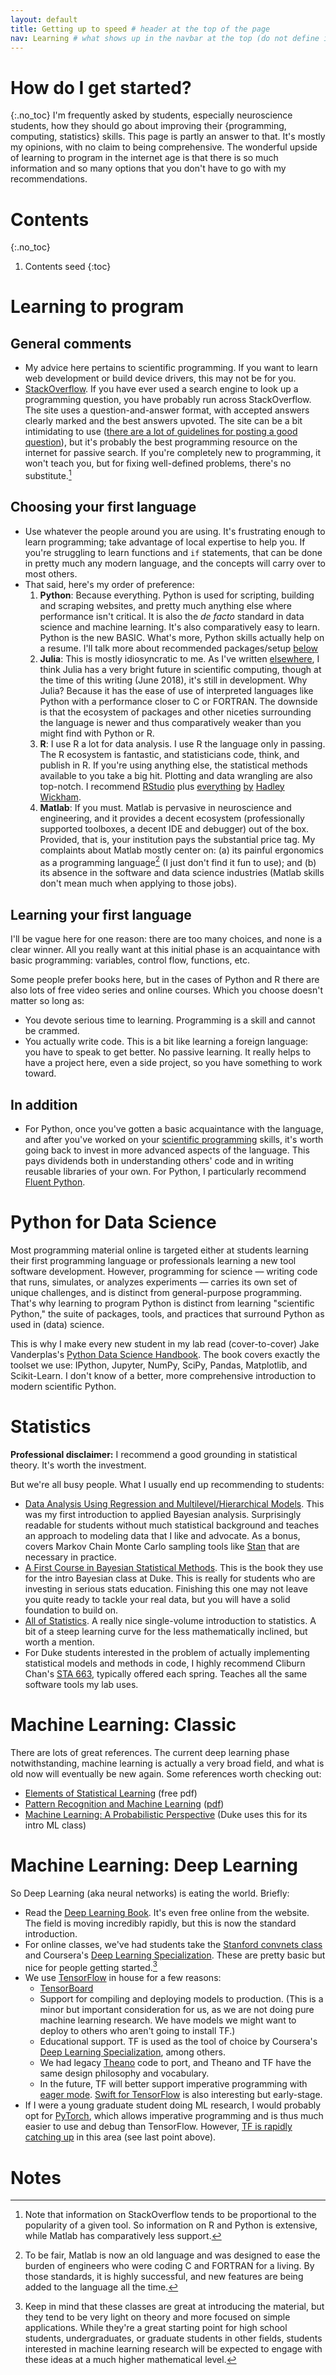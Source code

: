 ```yaml
---
layout: default
title: Getting up to speed # header at the top of the page
nav: Learning # what shows up in the navbar at the top (do not define if you don't want page in the navbar)
---
```

# How do I get started?
{:.no_toc}
I'm frequently asked by students, especially neuroscience students, how they should go about improving their {programming, computing, statistics} skills. This page is partly an answer to that. It's mostly my opinions, with no claim to being comprehensive. The wonderful upside of learning to program in the internet age is that there is so much information and so many options that you don't have to go with my recommendations.

# Contents
{:.no_toc}

1. Contents seed
{:toc}


# Learning to program

## General comments
- My advice here pertains to scientific programming. If you want to learn web development or build device drivers, this may not be for you.
- [StackOverflow](https://stackoverflow.com/). If you have ever used a search engine to look up a programming question, you have probably run across StackOverflow. The site uses a question-and-answer format, with accepted answers clearly marked and the best answers upvoted. The site can be a bit intimidating to use ([there are a lot of guidelines for posting a good question](https://stackoverflow.com/help/how-to-ask)), but it's probably the best programming resource on the internet for passive search. If you're completely new to programming, it won't teach you, but for fixing well-defined problems, there's no substitute.[^sof_os]

## Choosing your first language
- Use whatever the people around you are using. It's frustrating enough to learn programming; take advantage of local expertise to help you. If you're struggling to learn functions and `if` statements, that can be done in pretty much any modern language, and the concepts will carry over to most others.
- That said, here's my order of preference:
    1. **Python**: Because everything. Python is used for scripting, building and scraping websites, and pretty much anything else where performance isn't critical. It is also the *de facto* standard in data science and machine learning. It's also comparatively easy to learn. Python is the new BASIC. What's more, Python skills actually help on a resume. I'll talk more about recommended packages/setup [below](#python-for-data-science)
    1. **Julia**: This is mostly idiosyncratic to me. As I've written [elsewhere](../blog/2016/07/13/investing-in-julia.html), I think Julia has a very bright future in scientific computing, though at the time of this writing (June 2018), it's still in development. Why Julia? Because it has the ease of use of interpreted languages like Python with a performance closer to C or FORTRAN. The downside is that the ecosystem of packages and other niceties surrounding the language is newer and thus comparatively weaker than you might find with Python or R.
    1. **R**: I use R a lot for data analysis. I use R the language only in passing. The R ecosystem is fantastic, and statisticians code, think, and publish in R. If you're using anything else, the statistical methods available to you take a big hit. Plotting and data wrangling are also top-notch. I recommend [RStudio](https://www.rstudio.com/) plus [everything](https://www.tidyverse.org/) [by](http://r4ds.had.co.nz/) [Hadley Wickham](http://adv-r.had.co.nz/).
    1. **Matlab**: If you must. Matlab is pervasive in neuroscience and engineering, and it provides a decent ecosystem (professionally supported toolboxes, a decent IDE and debugger) out of the box. Provided, that is, your institution pays the substantial price tag. My complaints about Matlab mostly center on: (a) its painful ergonomics as a programming language[^matlab_woes] (I just don't find it fun to use); and (b) its absence in the software and data science industries (Matlab skills don't mean much when applying to those jobs).

## Learning your first language
I'll be vague here for one reason: there are too many choices, and none is a clear winner. All you really want at this initial phase is an acquaintance with basic programming: variables, control flow, functions, etc.

Some people prefer books here, but in the cases of Python and R there are also lots of free video series and online courses. Which you choose doesn't matter so long as:
- You devote serious time to learning. Programming is a skill and cannot be crammed.
- You actually write code. This is a bit like learning a foreign language: you have to speak to get better. No passive learning. It really helps to have a project here, even a side project, so you have something to work toward.

## In addition
- For Python, once you've gotten a basic acquaintance with the language, and after you've worked on your [scientific programming](#python-for-data-science) skills, it's worth going back to invest in more advanced aspects of the language. This pays dividends both in understanding others' code and in writing reusable libraries of your own. For Python, I particularly recommend [Fluent Python](http://shop.oreilly.com/product/0636920032519.do).

# Python for Data Science
Most programming material online is targeted either at students learning their first programming language or professionals learning a new tool software development. However, programming for science &mdash; writing code that runs, simulates, or analyzes experiments &mdash; carries its own set of unique challenges, and is distinct from general-purpose programming. That's why learning to program Python is distinct from learning "scientific Python," the suite of packages, tools, and practices that surround Python as used in (data) science.

This is why I make every new student in my lab read (cover-to-cover) Jake Vanderplas's [Python Data Science Handbook](http://shop.oreilly.com/product/0636920034919.do). The book covers exactly the toolset we use: IPython, Jupyter, NumPy, SciPy, Pandas, Matplotlib, and Scikit-Learn. I don't know of a better, more comprehensive introduction to modern scientific Python.

# Statistics
**Professional disclaimer:** I recommend a good grounding in statistical theory. It's worth the investment.

But we're all busy people. What I usually end up recommending to students:
- [Data Analysis Using Regression and Multilevel/Hierarchical Models](http://www.stat.columbia.edu/~gelman/arm/). This was my first introduction to applied Bayesian analysis. Surprisingly readable for students without much statistical background and teaches an approach to modeling data that I like and advocate. As a bonus, covers Markov Chain Monte Carlo sampling tools like [Stan](http://mc-stan.org/) that are necessary in practice.
- [A First Course in Bayesian Statistical Methods](https://www.stat.washington.edu/people/pdhoff/book.php). This is the book they use for the intro Bayesian class at Duke. This is really for students who are investing in serious stats education. Finishing this one may not leave you quite ready to tackle your real data, but you will have a solid foundation to build on.
- [All of Statistics](https://www.amazon.com/All-Statistics-Statistical-Inference-Springer/dp/0387402721/ref=sr_1_1?ie=UTF8&qid=1249141007&sr=8-1). A really nice single-volume introduction to statistics. A bit of a steep learning curve for the less mathematically inclined, but worth a mention.
- For Duke students interested in the problem of actually implementing statistical models and methods in code, I highly recommend Cliburn Chan's [STA 663](https://github.com/cliburn/sta-663-2018), typically offered each spring. Teaches all the same software tools my lab uses.

# Machine Learning: Classic
There are lots of great references. The current deep learning phase notwithstanding, machine learning is actually a very broad field, and what is old now will eventually be new again. Some references worth checking out:
- [Elements of Statistical Learning](http://web.stanford.edu/~hastie/ElemStatLearn/) (free pdf)
- [Pattern Recognition and Machine Learning](https://www.springer.com/us/book/9780387310732) ([pdf](http://users.isr.ist.utl.pt/~wurmd/Livros/school/Bishop%20-%20Pattern%20Recognition%20And%20Machine%20Learning%20-%20Springer%20%202006.pdf))
- [Machine Learning: A Probabilistic Perspective](https://www.cs.ubc.ca/~murphyk/MLbook/) (Duke uses this for its intro ML class)

# Machine Learning: Deep Learning
So Deep Learning (aka neural networks) is eating the world. Briefly:
- Read the [Deep Learning Book](http://www.deeplearningbook.org/). It's even free online from the website. The field is moving incredibly rapidly, but this is now the standard introduction.
- For online classes, we've had students take the [Stanford convnets class](http://cs231n.stanford.edu/) and Coursera's [Deep Learning Specialization](https://www.coursera.org/specializations/deep-learning). These are pretty basic but nice for people getting started.[^online_dl_classes]
- We use [TensorFlow](https://www.tensorflow.org/) in house for a few reasons:
    - [TensorBoard](https://www.tensorflow.org/programmers_guide/summaries_and_tensorboard)
    - Support for compiling and deploying models to production. (This is a minor but important consideration for us, as we are not doing pure machine learning research. We have models we might want to deploy to others who aren't going to install TF.)
    - Educational support. TF is used as the tool of choice by Coursera's [Deep Learning Specialization](https://www.coursera.org/specializations/deep-learning), among others.
    - We had legacy [Theano](http://www.deeplearning.net/software/theano/) code to port, and Theano and TF have the same design philosophy and vocabulary.
    - <a name="tf-eager"></a>In the future, TF will better support imperative programming with [eager mode](https://www.tensorflow.org/programmers_guide/eager). [Swift for TensorFlow](https://www.tensorflow.org/api_docs/swift/) is also interesting but early-stage.
- If I were a young graduate student doing ML research, I would probably opt for [PyTorch](https://pytorch.org/), which allows imperative programming and is thus much easier to use and debug than TensorFlow. However, [TF is rapidly catching up](#tf-eager) in this area (see last point above).

# Notes


[^sof_os]: Note that information on StackOverflow tends to be proportional to the popularity of a given tool. So information on R and Python is extensive, while Matlab has comparatively less support.
[^matlab_woes]: To be fair, Matlab is now an old language and was designed to ease the burden of engineers who were coding C and FORTRAN for a living. By those standards, it is highly successful, and new features are being added to the language all the time.
[^online_dl_classes]: Keep in mind that these classes are great at introducing the material, but they tend to be very light on theory and more focused on simple applications. While they're a great starting point for high school students, undergraduates, or graduate students in other fields, students interested in machine learning research will be expected to engage with these ideas at a much higher mathematical level.
